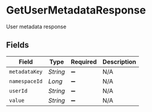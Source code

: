 # GetUserMetadataResponse

User metadata response


## Fields

| Field              | Type               | Required           | Description        |
| ------------------ | ------------------ | ------------------ | ------------------ |
| `metadataKey`      | *String*           | :heavy_minus_sign: | N/A                |
| `namespaceId`      | *Long*             | :heavy_minus_sign: | N/A                |
| `userId`           | *String*           | :heavy_minus_sign: | N/A                |
| `value`            | *String*           | :heavy_minus_sign: | N/A                |